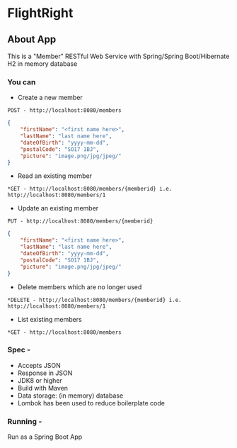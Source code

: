 # FlightRight

## About App

This is a "Member" RESTful Web Service with Spring/Spring Boot/Hibernate H2 in memory database

### You can

* Create a new member
 
```
POST - http://localhost:8080/members
```
```JSON
{
    "firstName": "<first name here>",
    "lastName": "last name here",
    "dateOfBirth": "yyyy-mm-dd",
    "postalCode": "SO17 1BJ",
    "picture": "image.png/jpg/jpeg/"
}
```

* Read an existing member
```
*GET - http://localhost:8080/members/{memberid} i.e.  http://localhost:8080/members/1
 ```
* Update an existing member
```
PUT - http://localhost:8080/members/{memberid}
```
```JSON
{
    "firstName": "<first name here>",
    "lastName": "last name here",
    "dateOfBirth": "yyyy-mm-dd",
    "postalCode": "SO17 1BJ",
    "picture": "image.png/jpg/jpeg/"
}
```
* Delete members which are no longer used
```
*DELETE - http://localhost:8080/members/{memberid} i.e.  http://localhost:8080/members/1
```

* List existing members
```
*GET - http://localhost:8080/members
```

### Spec -
* Accepts JSON 
* Response in JSON 
* JDK8 or higher
* Build with Maven
* Data storage: (in memory) database
* Lombok has been used to reduce boilerplate code

### Running -
Run as a Spring Boot App


